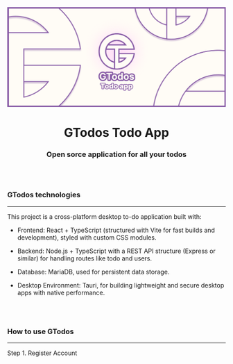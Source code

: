 <div align="center">
  <img src="./gtodos_banner.png">
</div>

<h1 align="center">GTodos Todo App</h1>
<h3 align="center">Open sorce application for all your todos</h3>

<br/>
<br/>

<div>
  <h3>GTodos technologies</h3>
  
  ********
  
  <p>This project is a cross-platform desktop to-do application built with:</p>
  
  *  Frontend: React + TypeScript (structured with Vite for fast builds and development), styled with custom CSS modules.
  
  *  Backend: Node.js + TypeScript with a REST API structure (Express or similar) for handling routes like todo and users.
    
  *  Database: MariaDB, used for persistent data storage.
    
  *  Desktop Environment: Tauri, for building lightweight and secure desktop apps with native performance.
</div>

<br/>
<br/>

<div>
  <h3>How to use GTodos</h3>

  ********

  Step 1. Register Account
    
  
</div>




